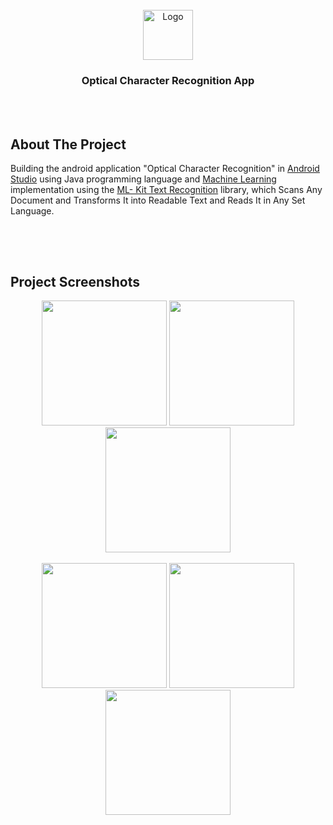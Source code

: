 

<!-- PROJECT LOGO -->
<br />

<div align="center">
  <a href="https://github.com/chivumarius/OpticalCharacterRecognition">
    <img src="https://i.imgur.com/yHTfwIt.png" alt="Logo" width="80" height="80">
  </a>

  <h3 align="center">Optical Character Recognition App </h3>

</div>

<br />
<br />



<!-- ABOUT THE PROJECT -->
## About The Project


Building the android application "Optical Character Recognition" in <a href="https://developer.android.com/studio">Android Studio</a> using Java programming language and <a href="https://developers.google.com/ml-kit">Machine Learning</a> implementation 
 using the <a href="https://developers.google.com/ml-kit/vision/text-recognition/v2">ML- Kit Text Recognition</a> library, which Scans Any Document and Transforms It into Readable Text and Reads It in Any Set Language.
##
 

<br />
<br />


<!-- ABOUT THE PROJECT -->
## Project Screenshots


<div align="center">  
  <img src="https://i.imgur.com/UTgfXQq.jpg" width="200"> 
  <img src="https://i.imgur.com/0CavwJb.jpg" width="200"> 
  <img src="https://i.imgur.com/KFmo0ee.jpg" width="200">
</div>

<br />

<div align="center">
  <img src="https://i.imgur.com/q4LmH7O.jpg" width="200"> 
  <img src="https://i.imgur.com/fmam184.jpg" width="200"> 
  <img src="https://i.imgur.com/P3vtbsI.jpg" width="200">   
</div>


##
